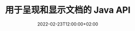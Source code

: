 ---
############################# Static ############################
layout: "product"
date: 2022-02-23T12:00:00+02:00
draft: false

lang: zh
product: "Viewer"
product_tag: "viewer"
platform: "Java"
platform_tag: "java"

############################# Head ############################
head_title: "用于 PDF Word Excel HTML 图像和电子邮件的 Java 文档查看器 API"
head_description: "Java 文档查看器和文件呈现 API。在 Java 应用程序中添加 PDF 查看器、Word 查看器、Excel 查看器、图像查看器、HTML 查看器、电子邮件查看器。"

############################# Header ############################
title: "用于呈现和显示文档的 Java API"
description: "用于开发 Java 应用程序的文档查看器库，这些应用程序本机呈现、查看和操作多格式文档，支持 170 多种文件格式。"
button:
    enable: true
    icon: "fas fa-arrow-down"
    label: "Download Free Trial"
    link: "https://downloads.groupdocs.com/viewer/java"

############################# SubMenu ############################
submenu:
    enable: true
    
    left:
        img_alt: "GroupDocs.Viewer for Java"
        image: "https://www.groupdocs.cloud/templates/groupdocs/images/product-logos/groupdocs-viewer-java.png"
        product: "GroupDocs.Viewer"
        platform: "Java"

    middle:
        button:
            # button loop
            - link: "#overview"
              text: "概述"

            # button loop
            - link: "#features"
              text: "特征"

            # button loop
            - link: "#support"
              text: "支持"

            # button loop
            - link: "https://products.groupdocs.app/viewer/total"
              text: "现场演示"

            # button loop
            - link: "https://purchase.groupdocs.com/pricing/viewer/java"
              text: "价钱"

    right:
        link_download: "https://releases.groupdocs.com/viewer/java/"
        link_learn: "https://docs.groupdocs.com/viewer/java/"
        link_buy: "https://purchase.groupdocs.com"

############################# Overview ############################
overview:
    enable: true
    content: |
      GroupDocs.Viewer for Java 结合了一组强大的文档查看器 API，无需安装额外的软件即可在您的 Java 应用程序中显示图像和文档格式。它本机光栅化文档并将它们转换为 SVG+HTML+CSS 以提高文档查看质量，同时提供真实文本、高保真输出。使用文档呈现 API – 快速查看 PDF、HTML、XML、Microsoft Office Word、Excel 工作表、PowerPoint 演示文稿、Outlook 电子邮件、Visio 图表、项目、图元文件、图像和各种其他文件格式，轻松且编程风险更少。它还可以显示受密码保护的文件，并允许在呈现后以 HTML、图像或 PDF 形式获取文档表示。我们的文件查看器库是非常可定制的，因为它允许您显示整个文档，或部分呈现它以加快流程。通过 GroupDocs.Viewer for Java API，您可以查看页面、电子表格中的特定单元格范围，甚至可以呈现 PDF 和 CAD 等格式的单个文档层。  

      GroupDocs.Viewer for Java API 允许您呈现带/不带注释或支持文件格式注释的文档。它还使您能够添加自定义字体目录并提取基本文档信息，例如文件类型、扩展名、名称、页数等。  

      GroupDocs.Viewer for Java 与所有 Java 版本兼容，并支持能够运行 Java 运行时的流行操作系统（Windows、Linux、macOS）。
    tabs:
      enable: true
      
      ## TAB ONE ##
      tab_one:
        description: |
          以下是 GroupDocs.Viewer for Java 的概述：
      
        right:
          enable: true
          icon: "fab fa-html5"
          title: "概述"
          content: |
            * 显示 170 多种文档类型 
            * 获取 HTML、图像、PDF 版本 
            * 旋转和重新排序 
            * 应用水印 
            * 高速缓存 
            * 添加自定义字体 
            * 应用编码标准 
            * 自定义输入数据处理程序 
            * 渲染跟踪更改 
            * 呈现为响应式 HTML 
            * 渲染 PDF 和 CAD 图层 
            * 渲染受保护的文件 
      
      ## TAB TWO ##
      tab_two:
        description: |
          GroupDocs.Viewer for Java 支持所有流行的文档文件格式，包括：Microsoft Office、图像、图表和许多其他格式。

        left:
          enable: true
          table:
            # table loop
            - title: "Microsoft Office"
              content: |
                * **Word:** DOC, DOCX, DOCM, DOT, DOTX, DOTM, RTF, TXT
                * **Excel:** XLS, XLSX, XLSM, XLSB, XLTM, XLT, XLTM, XLTX, XLAM, SXC, SpreadsheetML
                * **PowerPoint:** PPT, PPTX, PPS, PPSX, PPSM, POT, POTM, POTX, PPTM
                * **Visio:** VSD, VDX, VSS, VSSX, VSX, VST, VSTX, VTX, VSDX, VDW, VSTM, VSSM, VSDM
                * **Project:** MPP, MPT, MPX
                * **Outlook:** MSG, EML, EMLX, PST, OST
                * **OneNote:** ONE

            # table loop
            - title: "其他格式"
              content: |
                * **页面布局文件:** PDF, TEX, XPS, OXPS
                * **OpenDocument:** ODT, OTT, ODS, ODP, OTP, OTS, ODG, OTG, FODP, FODG
                * **定界符分隔值:** CSV, TSV
                * **网络:** HTML, MHT, MHTML
                * **Metafile:** WMF, EMF, CGM, EMZ, WMZ
                * **PostScript:** PS, EPS
                * **档案:** ZIP, TAR, BZ2, GZ, RAR, RAR5
                * **各种各样的:** OBJ, EPUB, MOBI, DjVu, XML, VCF, VCARD, NUMBERS, NSF

        right:
          enable: true
          table:
            # table loop
            - title: "图像、图形和图表"
              content: |
                * **图片:** BMP, GIF, JPG, PNG, TIFF, WebP, DNG, DIB
                * **Windows 图标:** ICO
                * **可缩放矢量图形:** SVG, CDR, CMX, IGS, SVGZ
                * **JPEG2000格式:** JP2, J2C, J2K, JPC, JPF, JPX, JPM
                * **Adobe Photoshop:** PSD, PSB
                * **打印机命令语言:** PCL
                * **立体光刻（3D 打印）:** STL
                * **行业基础课程:** IFC
                * **医学影像:** DICOM
                * **绘图仪文档:** PLT, HPG
                * **Autodesk 设计 Web 格式:** DWF, DWG
                * **AutoCAD 绘图:** DWT, IFC, STL, CF2
                * **基于 ISFF 的 DGN (V7):** DGN

            # table loop
            - title: "编程语言格式"
              content: |
                * **C/C++/C# 文件:** C, CC, C# , CPP, CXX, CS, H, HH, M, MM
                * **Java/JavaScript 文件:** JAVA, JS, JSON, PROPERTIES
                * **各种各样的:** VB, PHP, SQL, PL, PY, PV, RB, RST, SASS, SCALA, SCM, SCRIPT, AS, AS3, ASM, BAT, CMAKE, CSS, DIFF, ERB, GROOVY, HAML, LESS, LOG, M, MAKE, MD, ML, MM, SH, SML, VIM, YAML

      ## TAB THREE ##
      tab_three:
        description: |
          GroupDocs.Viewer for Java 支持以下操作系统、框架和包管理器：
        
        left:
          enable: true
          table:
            # table loop
            - icon: "fab fa-windows"
              title: "操作系统"
              content: |
                * Microsoft Windows Server 2003 及更高版本 
                * Microsoft Windows XP 及更高版本 
                * 微软 Windows 10 和 11 
                * Linux（Ubuntu、OpenSUSE、CentOS 等） 
                * 苹果操作系统 

            # table loop
            - icon: "fas fa-code"
              title: "支持的框架"
              content: |
                * J2SE 8.0 (1.8) 或更高版本（例如 Java 17） 

        right:
          enable: true
          table:
            # table loop
            - icon: "fas fa-cogs"
              title: "开发环境"
              content: |
                * NetBeans
                * IntelliJ IDEA
                * Eclipse

            # table loop
            - icon: "fas fa-tools"
              title: "构建自动化工具"
              content: |
                * Maven
                * Gradle

############################# Features ############################
features:
    enable: true
    title: "Java 功能的 GroupDocs.Viewer"

    feature:
      # feature loop
      - icon: "fas fa-copy"
        content: "HTML、PDF、图像、Word、Excel 和其他文档格式的查看器"

      # feature loop
      - icon: "fas fa-eye"
        content: "将 AutoCAD 工程图 (DWG) 文件渲染为 SVG 格式"

      # feature loop
      - icon: "fas fa-bolt"
        content: "调整转换文件的背景颜色"
      
      # feature loop
      - icon: "fas fa-file-powerpoint"
        content: "栅格化文档并将其转换为 SVG、HTML 和 CSS"

      # feature loop
      - icon: "fas fa-code"
        content: "通过渲染获取文档的 HTML、图像或 PDF 表示"

      # feature loop
      - icon: "fas fa-cloud"
        content: "文档的缓存版本可加快加载时间"

      # feature loop
      - icon: "fas fa-remove-format"
        content: "配置自定义字体目录"

      # feature loop
      - icon: "fas fa-comment-slash"
        content: "将编码标准应用于 Word、Excel 和电子邮件文档"

      # feature loop
      - icon: "fas fa-location-arrow"
        content: "在 FTP 或云存储中远程呈现文档"

      # feature loop
      - icon: "fas fa-border-all"
        content: "渲染时删除或保留注释和评论"

      # feature loop
      - icon: "fas fa-wrench"
        content: "将文档页面呈现为单独的 HTML 页面"

      # feature loop
      - icon: "fas fa-columns"
        content: "呈现隐藏的幻灯片和页面并将页面重新排序应用于呈现的文档"

      # feature loop
      - icon: "fas fa-file-word"
        content: "将页面范围、特定页面或所有页面呈现为 HTML"

      # feature loop
      - icon: "fas fa-envelope"
        content: "呈现或隐藏文档注释"

      # feature loop
      - icon: "fas fa-print"
        content: "通过渲染为某些文档格式创建响应式 HTML"

      # feature loop
      - icon: "fas fa-file-archive"
        content: "通过排除字体减少呈现的 HTML 的结果文件大小"

      # feature loop
      - icon: "fas fa-lock"
        content: "删除注释、额外的空白等，以缩小输出 HTML 和 CSS"

      # feature loop
      - icon: "fas fa-file-code"
        content: "使用源文档的坐标来阅读包含的文本"
      
      # feature loop
      - icon: "fas fa-fill-drip"
        content: "在渲染输出的 Excel 工作表中显示/隐藏单元格边框"

      # feature loop
      - icon: "fas fa-file-excel"
        content: "在 Excel 工作表中呈现每页的特定行数"

      # feature loop
      - icon: "fas fa-heading"
        content: "渲染模型和所有非空布局或 CAD 文件的特定布局"

      # feature loop
      - icon: "fas fa-project-diagram"
        content: "将 Outlook 数据文件 (OST/PST) 中的项目呈现为 PDF"

      # feature loop
      - icon: "fas fa-cube"
        content: "平铺渲染或按 CAD 文档的坐标渲染为图像、HTML 或 PDF"

      # feature loop
      - icon: "fab fa-uncharted"
        content: "渲染为 PDF 时设置打印限制"

    more_feature:
      # more_feature_loop
      - title: "用于查看文档的高效可靠的 API"
        content: |
          GroupDocs.Viewer for Java API 可用于查看、呈现和显示超过 150 种不同文件格式的文档。它可靠且高效地完成，同时保持文档的内容和结构完好无损。以下示例显示了 GroupDocs.Viewer for Java API 使用 Java 将 DOCX 文件呈现为图像文件的难易程度：

          ```java
          // Initialize Viewer
          Viewer viewer = new Viewer("invoice.docx");
          // Create view options
          PdfViewOptions viewOptions = new PdfViewOptions();
          // Convert file to PDF and check the output in the current directory
          viewer.view(viewOptions);
          ```
      # more_feature_loop
      - title: "在呈现文档时执行转换"
        content: "用于 Java API 的 GroupDocs.Viewer 为您提供了多种转换选项，可应用于呈现的文档以获得更加自定义的视图和显示。您可以通过提供角度来旋转页面。您可以对呈现页面的顺序进行排序。将特定文本作为水印应用于呈现的页面或图像。通过 GroupDocs.Viewer for Java API，您还可以将自定义字体添加到正在呈现的文档中。"

      # more_feature_loop
      - title: "使用电子邮件附件"
        content: "GroupDocs.Viewer for Java API 允许您获取电子邮件的特定或所有附件。获得所需的电子邮件附件后，您可以将这些附件呈现为图像或 HTML。"

############################# Support ############################
support:
    enable: true

############################# Solutions ##########################
solutions:
    enable: true
    title: "GroupDocs.Viewer 为其他流行的开发环境提供文档查看 API"

    solution:
        # solution loop
        - img_alt: "GroupDocs.Viewer for .NET"
          image: "https://www.groupdocs.cloud/templates/groupdocs/images/product-logos/groupdocs-viewer-net.png"
          product: "GroupDocs.Viewer"
          platform: ".NET"
          link: "/viewer/net/"

############################# Back to top ##########################
back_to_top:
  enable: true
---
